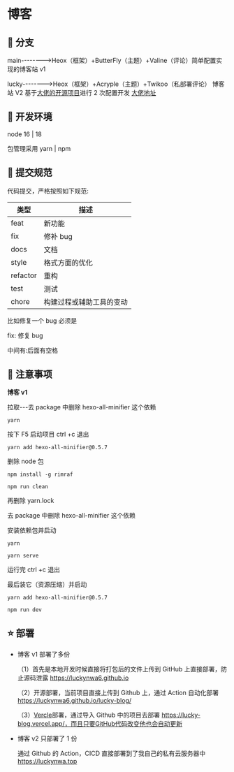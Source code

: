 # 博客

## 🐑 分支

main-------->Heox（框架）+ButterFly（主题）+Valine（评论）简单配置实现的博客站 v1

lucky-------->Heox（框架）+Acryple（主题）+Twikoo（私部署评论） 博客站 V2 基于[大佬的开源项目](https://github.com/LYXOfficial/Hexo-theme-Acryple)进行 2 次配置开发 [大佬地址](https://blog.yaria.top/)

## 🐶 开发环境

node 16 | 18

包管理采用 yarn | npm

## 🐯 提交规范

代码提交，严格按照如下规范:

| 类型     | 描述                     |
| -------- | ------------------------ |
| feat     | 新功能                   |
| fix      | 修补 bug                 |
| docs     | 文档                     |
| style    | 格式方面的优化           |
| refactor | 重构                     |
| test     | 测试                     |
| chore    | 构建过程或辅助工具的变动 |

比如修复一个 bug 必须是

fix: 修复 bug

中间有:后面有空格

## 🚀 注意事项

**博客 v1**

拉取---去 package 中删除 hexo-all-minifier 这个依赖

```
yarn
```

按下 F5 启动项目 ctrl +c 退出

```
yarn add hexo-all-minifier@0.5.7
```

删除 node 包

```
npm install -g rimraf

npm run clean
```

再删除 yarn.lock

去 package 中删除 hexo-all-minifier 这个依赖

安装依赖包并启动

```shell
yarn

yarn serve
```

运行完 ctrl +c 退出

最后装它（资源压缩）并启动

```shell
yarn add hexo-all-minifier@0.5.7

npm run dev
```

## ⭐️ 部署

- 博客 v1 部署了多份

  （1）首先是本地开发时候直接将打包后的文件上传到 GitHub 上直接部署，防止源码泄露 https://luckynwa6.github.io

  （2）开源部署，当前项目直接上传到 Github 上，通过 Action 自动化部署 https://luckynwa6.github.io/lucky-blog/

  （3）[Vercle](https://vercel.com/luckynwa6s-projects)部署，通过导入 Github 中的项目去部署 https://lucky-blog.vercel.app/，而且只要GitHub代码改变他也会自动更新

- 博客 v2 只部署了 1 份

  通过 Github 的 Action，CICD 直接部署到了我自己的私有云服务器中 https://luckynwa.top
